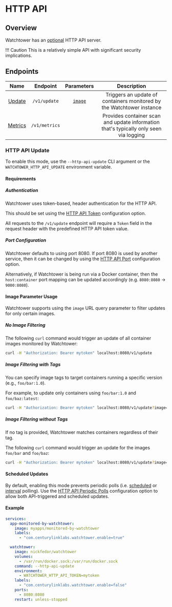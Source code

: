 # HTTP API

## Overview

Watchtower has an [optional](../../configuration/arguments/index.md#http_api_mode) HTTP API server.

!!! Caution
    This is a relatively simple API with significant security implications.

## Endpoints

|            **Name**            | **Endpoint**  |          **Parameters**           |                                    **Description**                                    |
|:------------------------------:|:-------------:|:---------------------------------:|:-------------------------------------------------------------------------------------:|
|   [Update](#http_api_update)   | `/v1/update`  | [`image`](#image_parameter_usage) |         Triggers an update of containers monitored by the Watchtower instance         |
| [Metrics](../metrics/index.md) | `/v1/metrics` |                                   | Provides container scan and update information that's typically only seen via logging |

### HTTP API Update

To enable this mode, use the `--http-api-update` CLI argument or the `WATCHTOWER_HTTP_API_UPDATE` environment variable.

#### Requirements

##### Authentication

Watchtower uses token-based, header authentication for the HTTP API.

This should be set using the [HTTP API Token](../../configuration/arguments/index.md#http_api_token) configuration option.

All requests to the `/v1/update` endpoint will require a `Token` field in the request header with the predefined HTTP API token value.

##### Port Configuration

Watchtower defaults to using port 8080.
If port 8080 is used by another service, then it can be changed by using the [HTTP API Port](../../configuration/arguments/index.md#http_api_port) configuration option.

Alternatively, if Watchtower is being run via a Docker container, then the `host:container` port mapping can be updated accordingly (e.g. `8080:8080` -> `9000:8080`).

#### Image Parameter Usage

Watchtower supports using the `image` URL query parameter to filter updates for only certain images.

##### No Image Filtering

The following `curl` command would trigger an update of all container images monitored by Watchtower:

```bash
curl -H "Authorization: Bearer mytoken" localhost:8080/v1/update
```

##### Image Filtering with Tags

You can specify image tags to target containers running a specific version (e.g., `foo/bar:1.0`).

For example, to update only containers using `foo/bar:1.0` and `foo/baz:latest`:

```bash
curl -H "Authorization: Bearer mytoken" localhost:8080/v1/update?image=foo/bar:1.0,foo/baz:latest
```

##### Image Filtering without Tags

If no tag is provided, Watchtower matches containers regardless of their tag.

The following `curl` command would trigger an update for the images `foo/bar` and `foo/baz`:

```bash
curl -H "Authorization: Bearer mytoken" localhost:8080/v1/update?image=foo/bar,foo/baz
```

#### Scheduled Updates

By default, enabling this mode prevents periodic polls (i.e. [scheduled](../../configuration/arguments/index.md#schedule) or [interval](../../configuration/arguments/index.md#poll_interval) polling).
Use the [HTTP API Periodic Polls](../../configuration/arguments/index.md#http_api_periodic_polls) configuration option to allow both API-triggered and scheduled updates.

#### Example

```yaml title="Example Docker Compose Configuration"
services:
  app-monitored-by-watchtower:
    image: myapps/monitored-by-watchtower
    labels:
      - "com.centurylinklabs.watchtower.enable=true"

  watchtower:
    image: nickfedor/watchtower
    volumes:
      - /var/run/docker.sock:/var/run/docker.sock
    command: --http-api-update
    environment:
      - WATCHTOWER_HTTP_API_TOKEN=mytoken
    labels:
      - "com.centurylinklabs.watchtower.enable=false"
    ports:
      - 8080:8080
    restart: unless-stopped
```
